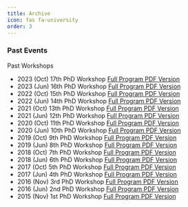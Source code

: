 ```yaml
---
title: Archive
icon: fas fa-university
order: 3
---
```

### Past Events
Past Workshops
- 2023 (Oct) 17th PhD Workshop [Full Program PDF Version](https://github.com/PhDWorkshop/PastProgrammes/raw/main/PhDWorkshop2023H2.pdf)
- 2023 (Jun) 16th PhD Workshop [Full Program PDF Version](https://github.com/PhDWorkshop/PastProgrammes/raw/main/PhDWorkshop2023H1.pdf)
- 2022 (Oct) 15th PhD Workshop [Full Program PDF Version](https://github.com/PhDWorkshop/PastProgrammes/raw/main/Programme%20for%20PhD%20Workshop%202022%20(Oct).pdf)
- 2022 (Jun) 14th PhD Workshop [Full Program PDF Version](https://github.com/PhDWorkshop/PastProgrammes/raw/main/Programme%20for%20PhD%20Workshop%202022%20(Jun).pdf)
- 2021 (Oct) 13th PhD Workshop [Full Program PDF Version](https://github.com/PhDWorkshop/PastProgrammes/raw/main/Programme%20for%20PhD%20Workshop%202021%20(Oct).pdf)
- 2021 (Jun) 12th PhD Workshop [Full Program PDF Version](https://github.com/PhDWorkshop/PastProgrammes/raw/main/Programme%20for%20PhD%20Workshop%202021%20(Jun).pdf)
- 2020 (Oct) 11th PhD Workshop [Full Program PDF Version](https://github.com/PhDWorkshop/PastProgrammes/raw/main/Programme%20for%20PhD%20Workshop%202020%20(Oct).pdf)
- 2020 (Jun) 10th PhD Workshop [Full Program PDF Version](https://github.com/PhDWorkshop/PastProgrammes/raw/main/Programme%20for%20PhD%20Workshop%202020%20(Jun).pdf)
- 2019 (Oct) 9th PhD Workshop [Full Program PDF Version](https://github.com/PhDWorkshop/PastProgrammes/raw/main/Programme%20for%20PhD%20Workshop%202019%20(Oct).pdf)
- 2019 (Jun) 8th PhD Workshop [Full Program PDF Version](https://github.com/PhDWorkshop/PastProgrammes/raw/main/Programme%20for%20PhD%20Workshop%202019%20(Jun).pdf)
- 2018 (Oct) 7th PhD Workshop [Full Program PDF Version](https://github.com/PhDWorkshop/PastProgrammes/raw/main/Programme%20for%20PhD%20Workshop%202018%20(Oct).pdf)
- 2018 (Jun) 6th PhD Workshop [Full Program PDF Version](https://github.com/PhDWorkshop/PastProgrammes/raw/main/Programme%20for%20PhD%20Workshop%202018%20(Jun).pdf)
- 2017 (Oct) 5th PhD Workshop [Full Program PDF Version](https://github.com/PhDWorkshop/PastProgrammes/raw/main/Programme%20for%20PhD%20Workshop%202017%20(Oct).pdf)
- 2017 (Jun) 4th PhD Workshop [Full Program PDF Version](https://github.com/PhDWorkshop/PastProgrammes/raw/main/Programme%20for%20PhD%20Workshop%202017%20(Jun).pdf)
- 2016 (Nov) 3rd PhD Workshop [Full Program PDF Version](https://github.com/PhDWorkshop/PastProgrammes/raw/main/Programme%20for%20PhD%20Workshop%202016%20(Nov).pdf)
- 2016 (Jun) 2nd PhD Workshop [Full Program PDF Version](https://github.com/PhDWorkshop/PastProgrammes/raw/main/Programme%20for%20PhD%20Workshop%202016%20(Jun).pdf)
- 2015 (Nov) 1st PhD Workshop [Full Program PDF Version](https://github.com/PhDWorkshop/PastProgrammes/raw/main/Programme%20for%20PhD%20Workshop%202015%20(Nov).pdf)
